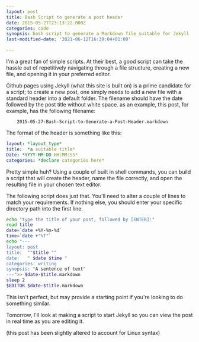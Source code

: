 ```yaml
---
layout: post
title: Bash Script to generate a post header
date: 2015-05-27T23:13:22.000Z
categories: code
synopsis: bash script to generate a Markdown file suitable for Jekyll
last-modified-date: '2021-06-12T16:39:04+01:00'

---
```


I'm a great fan of simple scripts.  At their best, a good script can take the hassle out of repetitively navigating through a file structure, creating a new file, and opening it in your preferred editor.

Github pages using Jekyll (what this site is built on) is a prime candidate for a script; to create a new post, one simply needs to add a new file with a standard header into a default folder.  The filename should have the date followed by the post title without white space.  as an example, this post, for example, has the following filename:

```text
    2015-05-27-Bash-Script-to-Generate-a-Post-Header.markdown
```

The format of the header is something like this:

```yaml
layout: *layout_type*
title:  *a suitable title*
Date: *YYYY-MM-DD HH:MM:SS*
categories: *declare categories here*
```

Pretty simple huh?  Using a couple of built in shell commands, you can build a script that will create the header, name the file correctly, and open the resulting file in your chosen text editor.

The following script does just that. You'll need to alter a couple of lines to match your requirements. If nothing else, you should enter your specific directory path into the first line.

```bash
echo "type the title of your post, followed by [ENTER]:"
read title
date=`date +%Y-%m-%d`
time=`date +"%T"`
echo "---
layout: post
title:  ""$title ""
date:   " $date $time "
categories: writing
synopsis: "A sentence of text"
---">> $date-$title.markdown
sleep 2
$EDITOR $date-$title.markdown
```

This isn't perfect, but may provide a starting point if you're looking to do something similar.

Tomorrow, I'll look at making a script to start Jekyll so you can view the post in real time as you are editing it.

(this post has been slightly altered to account for Linux syntax)
